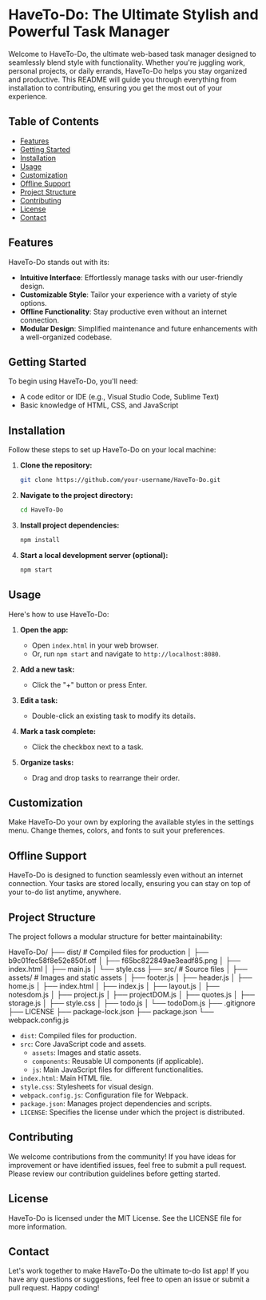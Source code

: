 # HaveTo-Do: The Ultimate Stylish and Powerful Task Manager

Welcome to HaveTo-Do, the ultimate web-based task manager designed to seamlessly blend style with functionality. Whether you're juggling work, personal projects, or daily errands, HaveTo-Do helps you stay organized and productive. This README will guide you through everything from installation to contributing, ensuring you get the most out of your experience.

## Table of Contents

- [Features](#features)
- [Getting Started](#getting-started)
- [Installation](#installation)
- [Usage](#usage)
- [Customization](#customization)
- [Offline Support](#offline-support)
- [Project Structure](#project-structure)
- [Contributing](#contributing)
- [License](#license)
- [Contact](#contact)

## Features

HaveTo-Do stands out with its:

- **Intuitive Interface**: Effortlessly manage tasks with our user-friendly design.
- **Customizable Style**: Tailor your experience with a variety of style options.
- **Offline Functionality**: Stay productive even without an internet connection.
- **Modular Design**: Simplified maintenance and future enhancements with a well-organized codebase.

## Getting Started

To begin using HaveTo-Do, you'll need:

- A code editor or IDE (e.g., Visual Studio Code, Sublime Text)
- Basic knowledge of HTML, CSS, and JavaScript

## Installation

Follow these steps to set up HaveTo-Do on your local machine:

1. **Clone the repository:**

    ```bash
    git clone https://github.com/your-username/HaveTo-Do.git
    ```

2. **Navigate to the project directory:**

    ```bash
    cd HaveTo-Do
    ```

3. **Install project dependencies:**

    ```bash
    npm install
    ```

4. **Start a local development server (optional):**

    ```bash
    npm start
    ```

## Usage

Here's how to use HaveTo-Do:

1. **Open the app:**
   - Open `index.html` in your web browser.
   - Or, run `npm start` and navigate to `http://localhost:8080`.

2. **Add a new task:**
   - Click the "+" button or press Enter.

3. **Edit a task:**
   - Double-click an existing task to modify its details.

4. **Mark a task complete:**
   - Click the checkbox next to a task.

5. **Organize tasks:**
   - Drag and drop tasks to rearrange their order.

## Customization

Make HaveTo-Do your own by exploring the available styles in the settings menu. Change themes, colors, and fonts to suit your preferences.

## Offline Support

HaveTo-Do is designed to function seamlessly even without an internet connection. Your tasks are stored locally, ensuring you can stay on top of your to-do list anytime, anywhere.

## Project Structure

The project follows a modular structure for better maintainability:

HaveTo-Do/
├── dist/ # Compiled files for production
│ ├── b9c01fec58f8e52e850f.otf
│ ├── f65bc822849ae3eadf85.png
│ ├── index.html
│ ├── main.js
│ └── style.css
├── src/ # Source files
│ ├── assets/ # Images and static assets
│ ├── footer.js
│ ├── header.js
│ ├── home.js
│ ├── index.html
│ ├── index.js
│ ├── layout.js
│ ├── notesdom.js
│ ├── project.js
│ ├── projectDOM.js
│ ├── quotes.js
│ ├── storage.js
│ ├── style.css
│ ├── todo.js
│ └── todoDom.js
├── .gitignore
├── LICENSE
├── package-lock.json
├── package.json
└── webpack.config.js



- `dist`: Compiled files for production.
- `src`: Core JavaScript code and assets.
  - `assets`: Images and static assets.
  - `components`: Reusable UI components (if applicable).
  - `js`: Main JavaScript files for different functionalities.
- `index.html`: Main HTML file.
- `style.css`: Stylesheets for visual design.
- `webpack.config.js`: Configuration file for Webpack.
- `package.json`: Manages project dependencies and scripts.
- `LICENSE`: Specifies the license under which the project is distributed.

## Contributing

We welcome contributions from the community! If you have ideas for improvement or have identified issues, feel free to submit a pull request. Please review our contribution guidelines before getting started.

## License

HaveTo-Do is licensed under the MIT License. See the LICENSE file for more information.

## Contact

Let's work together to make HaveTo-Do the ultimate to-do list app! If you have any questions or suggestions, feel free to open an issue or submit a pull request. Happy coding!









